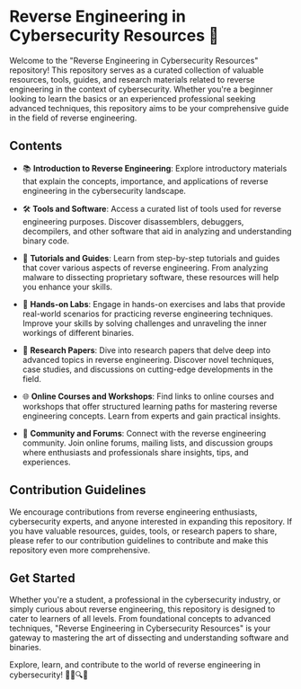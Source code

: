 # Reverse Engineering in Cybersecurity Resources :lock_with_ink_pen:

Welcome to the "Reverse Engineering in Cybersecurity Resources" repository! This repository serves as a curated collection of valuable resources, tools, guides, and research materials related to reverse engineering in the context of cybersecurity. Whether you're a beginner looking to learn the basics or an experienced professional seeking advanced techniques, this repository aims to be your comprehensive guide in the field of reverse engineering.

## Contents

- 📚 **Introduction to Reverse Engineering**: Explore introductory materials that explain the concepts, importance, and applications of reverse engineering in the cybersecurity landscape.

- 🛠️ **Tools and Software**: Access a curated list of tools used for reverse engineering purposes. Discover disassemblers, debuggers, decompilers, and other software that aid in analyzing and understanding binary code.

- 📖 **Tutorials and Guides**: Learn from step-by-step tutorials and guides that cover various aspects of reverse engineering. From analyzing malware to dissecting proprietary software, these resources will help you enhance your skills.

- 🧪 **Hands-on Labs**: Engage in hands-on exercises and labs that provide real-world scenarios for practicing reverse engineering techniques. Improve your skills by solving challenges and unraveling the inner workings of different binaries.

- 📃 **Research Papers**: Dive into research papers that delve deep into advanced topics in reverse engineering. Discover novel techniques, case studies, and discussions on cutting-edge developments in the field.

- 🌐 **Online Courses and Workshops**: Find links to online courses and workshops that offer structured learning paths for mastering reverse engineering concepts. Learn from experts and gain practical insights.

- 📢 **Community and Forums**: Connect with the reverse engineering community. Join online forums, mailing lists, and discussion groups where enthusiasts and professionals share insights, tips, and experiences.

## Contribution Guidelines

We encourage contributions from reverse engineering enthusiasts, cybersecurity experts, and anyone interested in expanding this repository. If you have valuable resources, guides, tools, or research papers to share, please refer to our contribution guidelines to contribute and make this repository even more comprehensive.

## Get Started

Whether you're a student, a professional in the cybersecurity industry, or simply curious about reverse engineering, this repository is designed to cater to learners of all levels. From foundational concepts to advanced techniques, "Reverse Engineering in Cybersecurity Resources" is your gateway to mastering the art of dissecting and understanding software and binaries.

Explore, learn, and contribute to the world of reverse engineering in cybersecurity! 🕵️‍♂️🔍👾


